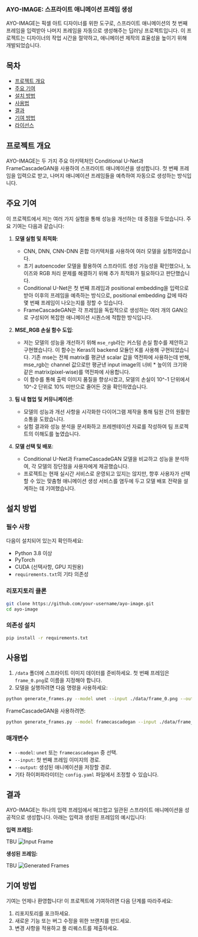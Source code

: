 ### AYO-IMAGE: 스프라이트 애니메이션 프레임 생성

AYO-IMAGE는 픽셀 아트 디자이너를 위한 도구로, 스프라이트 애니메이션의 첫 번째 프레임을 입력받아 나머지 프레임을 자동으로 생성해주는 딥러닝 프로젝트입니다. 이 프로젝트는 디자이너의 작업 시간을 절약하고, 애니메이션 제작의 효율성을 높이기 위해 개발되었습니다.

## 목차

- [프로젝트 개요](#프로젝트-개요)
- [주요 기여](#주요-기여)
- [설치 방법](#설치-방법)
- [사용법](#사용법)
- [결과](#결과)
- [기여 방법](#기여-방법)
- [라이선스](#라이선스)

## 프로젝트 개요

AYO-IMAGE는 두 가지 주요 아키텍처인 Conditional U-Net과 FrameCascadeGAN을 사용하여 스프라이트 애니메이션을 생성합니다. 첫 번째 프레임을 입력으로 받고, 나머지 애니메이션 프레임들을 예측하여 자동으로 생성하는 방식입니다.

## 주요 기여

이 프로젝트에서 저는 여러 가지 실험을 통해 성능을 개선하는 데 중점을 두었습니다. 주요 기여는 다음과 같습니다:

1. **모델 실험 및 최적화**:
   - CNN, DNN, CNN-DNN 혼합 아키텍처를 사용하여 여러 모델을 실험하였습니다.
   - 초기 autoencoder 모델을 활용하여 스프라이트 생성 가능성을 확인했으나, 노이즈와 RGB 처리 문제를 해결하기 위해 추가 최적화가 필요하다고 판단했습니다.
   - Conditional U-Net은 첫 번째 프레임과 positional embedding을 입력으로 받아 이후의 프레임을 예측하는 방식으로, positional embedding 값에 따라 몇 번째 프레임이 나오는지를 정할 수 있습니다.
   - FrameCascadeGAN은 각 프레임을 독립적으로 생성하는 여러 개의 GAN으로 구성되어 복잡한 애니메이션 시퀀스에 적합한 방식입니다.

2. **MSE_RGB 손실 함수 도입**:
   - 저는 모델의 성능을 개선하기 위해 `mse_rgb`라는 커스텀 손실 함수를 제안하고 구현했습니다. 이 함수는 Keras의 backend 모듈인 K를 사용해 구현되었습니다. 기존 mse는 전체 matrix를 평균낸 scalar 값을 역전파에 사용하는데 반해, mse_rgb는 channel 값으로만 평균낸 input image의 너비 * 높이의 크기와 같은 matrix(pixel-wise)를 역전파에 사용합니다.
   - 이 함수를 통해 출력 이미지 품질을 향상시켰고, 모델의 손실이 10^-1 단위에서 10^-2 단위로 10% 미만으로 줄어든 것을 확인하였습니다.

3. **팀 내 협업 및 커뮤니케이션**:
   - 모델의 성능과 개선 사항을 시각화한 다이어그램 제작을 통해 팀원 간의 원활한 소통을 도왔습니다.
   - 실험 결과와 성능 분석을 문서화하고 프레젠테이션 자료를 작성하여 팀 프로젝트의 이해도를 높였습니다.

3. **모델 선택 및 배포**:
   - Conditional U-Net과 FrameCascadeGAN 모델을 비교하고 성능을 분석하여, 각 모델의 장단점을 사용자에게 제공했습니다.
   - 프로젝트는 현재 실시간 서비스로 운영되고 있지는 않지만, 향후 사용자가 선택할 수 있는 맞춤형 애니메이션 생성 서비스를 염두에 두고 모델 배포 전략을 설계하는 데 기여했습니다.

## 설치 방법

### 필수 사항

다음이 설치되어 있는지 확인하세요:
- Python 3.8 이상
- PyTorch
- CUDA (선택사항, GPU 지원용)
- `requirements.txt`의 기타 의존성

### 리포지토리 클론

```bash
git clone https://github.com/your-username/ayo-image.git
cd ayo-image
```

### 의존성 설치

```bash
pip install -r requirements.txt
```

## 사용법

1. `/data` 폴더에 스프라이트 이미지 데이터를 준비하세요. 첫 번째 프레임은 `frame_0.png`로 이름을 지정해야 합니다.
2. 모델을 실행하려면 다음 명령을 사용하세요:

```bash
python generate_frames.py --model unet --input ./data/frame_0.png --output ./results/animation.gif
```

FrameCascadeGAN을 사용하려면:

```bash
python generate_frames.py --model framecascadegan --input ./data/frame_0.png --output ./results/animation.gif
```

### 매개변수

- `--model`: `unet` 또는 `framecascadegan` 중 선택.
- `--input`: 첫 번째 프레임 이미지의 경로.
- `--output`: 생성된 애니메이션을 저장할 경로.
- 기타 하이퍼파라미터는 `config.yaml` 파일에서 조정할 수 있습니다.

## 결과

AYO-IMAGE는 하나의 입력 프레임에서 매끄럽고 일관된 스프라이트 애니메이션을 성공적으로 생성합니다. 아래는 입력과 생성된 프레임의 예시입니다:

**입력 프레임:**

TBU
![Input Frame](path-to-input-frame)

**생성된 프레임:**

TBU
![Generated Frames](path-to-generated-frames)

## 기여 방법

기여는 언제나 환영합니다! 이 프로젝트에 기여하려면 다음 단계를 따라주세요:

1. 리포지토리를 포크하세요.
2. 새로운 기능 또는 버그 수정을 위한 브랜치를 만드세요.
3. 변경 사항을 적용하고 풀 리퀘스트를 제출하세요.
